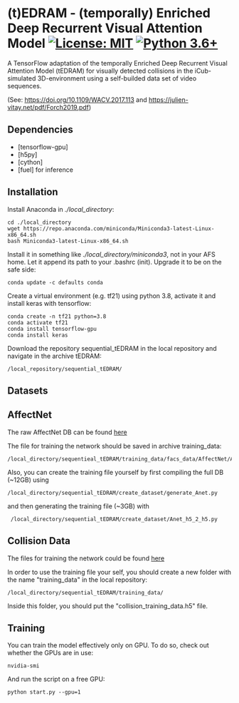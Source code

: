 
# (t)EDRAM - (temporally) Enriched Deep Recurrent Visual Attention Model [![License: MIT](https://img.shields.io/badge/License-MIT-yellow.svg)](./LICENSE) [![Python 3.6+](https://img.shields.io/badge/python-3.6+-blue.svg)](https://www.python.org/downloads/release/python-360/)


A TensorFlow adaptation of the temporally Enriched Deep Recurrent Visual Attention Model (tEDRAM) for visually detected collisions in the iCub-simulated 3D-environment using a self-builded data set of video sequences.

(See: https://doi.org/10.1109/WACV.2017.113 and https://julien-vitay.net/pdf/Forch2019.pdf)


Dependencies
------------
 * [tensorflow-gpu]
 * [h5py]
 * [cython]
 * [fuel] for inference

Installation
------------

Install Anaconda in *./local_directory*:

    cd ./local_directory
    wget https://repo.anaconda.com/miniconda/Miniconda3-latest-Linux-x86_64.sh
    bash Miniconda3-latest-Linux-x86_64.sh

Install it in something like *./local_directory/miniconda3*, not in your AFS home. Let it append its path to your .bashrc (init). Upgrade it to be on the safe side:

	conda update -c defaults conda

Create a virtual environment (e.g. tf21) using python 3.8, activate it and install keras with tensorflow:

	conda create -n tf21 python=3.8
	conda activate tf21
	conda install tensorflow-gpu
	conda install keras
Download the repository sequential_tEDRAM in the local repository and navigate in the archive tEDRAM:

    /local_repository/sequential_tEDRAM/

Datasets
-------
## AffectNet
The raw AffectNet DB can be found [here](http://mohammadmahoor.com/affectnet/)

The file for training the network should be saved in archive training_data:

    /local_directory/sequentieal_tEDRAM/training_data/facs_data/AffectNet/AffectNet_train_data_keras.hdf5

Also, you can create the training file yourself by first compiling the full DB (~12GB) using 

    /local_directory/sequential_tEDRAM/create_dataset/generate_Anet.py

and then generating the training file (~3GB) with 
    
     /local_directory/sequential_tEDRAM/create_dataset/Anet_h5_2_h5.py

## Collision Data
The files for training the network could be found [here](http://ai.informatik.tu-chemnitz.de/gogs/gucr/collision_training_data.git) 

In order to use the training file your self, you should create a new folder with the name "training_data" in the local repository:

    /local_directory/sequential_tEDRAM/training_data/

Inside this folder, you should put the "collision_training_data.h5" file. 

Training
--------

You can train the model effectively only on GPU. To do so, check out whether the GPUs are in use:

	nvidia-smi

And run the script on a free GPU:

	python start.py --gpu=1

